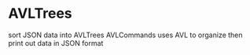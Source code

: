 # AVLTrees
sort JSON data into AVLTrees
AVLCommands uses AVL to organize then print out data in JSON format 

